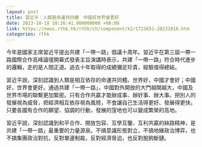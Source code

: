 ```yaml
---
layout: post
title: 習近平：人類是命運共同體　中國好世界會更好
date: 2023-10-18 10:26:41.000000000 +08:00
link: https://news.rthk.hk/rthk/ch/component/k2/1723651-20231018.htm
categories: rthk
---
```


今年是國家主席習近平提出共建「一帶一路」倡議十周年。習近平在第三屆一帶一路國際合作高峰論壇開幕式發表主旨演講時表示，共建「一帶一路」符合時代進步的邏輯，走的是人間正道。過去十年取得的成績彌足珍貴，經驗值得總結。

習近平說，深刻認識到人類是相互依存的命運共同體。世界好，中國才會好；中國好，世界會更好。通過共建「一帶一路」，中國對外開放的大門越開越大，中國及世界市場的聯繫更加緊密。只有合作共贏才能辦成事、辦好事、辦大事。把別人的發展視為威脅，把經濟相互依存視為風險，不會讓自己生活得更好、發展得更快。只要各國有合作的願望、協調的行動，發展的窪地也可以變成繁榮的高地。

習近平說，深刻認識到和平合作、開放包容、互學互鑒、互利共贏的絲路精神，是共建「一帶一路」最重要的力量源泉。不搞意識形態對立，不搞地緣政治博弈，也不搞集團政治對抗，反對單邊制裁，反對經濟脅迫，也反對脫鉤斷鏈。
